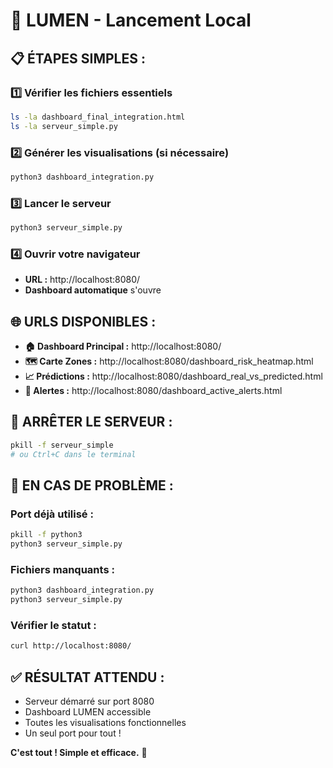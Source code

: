 # 🚀 LUMEN - Lancement Local

## 📋 **ÉTAPES SIMPLES :**

### 1️⃣ **Vérifier les fichiers essentiels**
```bash
ls -la dashboard_final_integration.html
ls -la serveur_simple.py
```

### 2️⃣ **Générer les visualisations (si nécessaire)**
```bash
python3 dashboard_integration.py
```

### 3️⃣ **Lancer le serveur**
```bash
python3 serveur_simple.py
```

### 4️⃣ **Ouvrir votre navigateur**
- **URL :** http://localhost:8080/
- **Dashboard automatique** s'ouvre

## 🌐 **URLS DISPONIBLES :**

- **🏠 Dashboard Principal :** http://localhost:8080/
- **🗺️ Carte Zones :** http://localhost:8080/dashboard_risk_heatmap.html
- **📈 Prédictions :** http://localhost:8080/dashboard_real_vs_predicted.html
- **🚨 Alertes :** http://localhost:8080/dashboard_active_alerts.html

## 🛑 **ARRÊTER LE SERVEUR :**
```bash
pkill -f serveur_simple
# ou Ctrl+C dans le terminal
```

## 🔧 **EN CAS DE PROBLÈME :**

### Port déjà utilisé :
```bash
pkill -f python3
python3 serveur_simple.py
```

### Fichiers manquants :
```bash
python3 dashboard_integration.py
python3 serveur_simple.py
```

### Vérifier le statut :
```bash
curl http://localhost:8080/
```

## ✅ **RÉSULTAT ATTENDU :**
- Serveur démarré sur port 8080
- Dashboard LUMEN accessible
- Toutes les visualisations fonctionnelles
- Un seul port pour tout !

**C'est tout ! Simple et efficace.** 🎉
